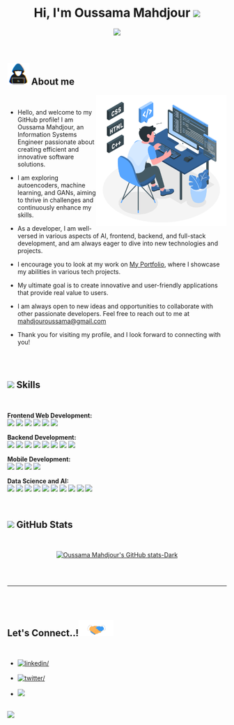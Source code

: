 <h1 align="center"><b>Hi, I'm Oussama Mahdjour </b><img src="https://media.giphy.com/media/hvRJCLFzcasrR4ia7z/giphy.gif" width="35"></h1>

<p align="center">
  <img src="https://readme-typing-svg.herokuapp.com?font=Time+New+Roman&color=cyan&size=25&center=true&vCenter=true&width=600&height=100&lines=Welcome+to+my+GitHub+space!;An+Information+Systems+Engineer+from+Algeria;a+Passionate+about+Technology+and+Innovation">
</p>

<br>

## <picture><img src = "./about_me.gif" width = 50px></picture> **About me**

<picture>
  <source media="(max-width: 767px)" srcset="">
  <img align="right" alt="" src="./programming.svg" width=300px>
</picture>

<br>

- Hello, and welcome to my GitHub profile! I am Oussama Mahdjour, an Information Systems Engineer passionate about creating efficient and innovative software solutions.

- I am exploring autoencoders, machine learning, and GANs, aiming to thrive in challenges and continuously enhance my skills.

- As a developer, I am well-versed in various aspects of AI, frontend, backend, and full-stack development, and am always eager to dive into new technologies and projects.

- I encourage you to look at my work on <a href="https://mahdjouroussama.github.io/Portfolio/" target="_blank" > My Portfolio</a>, where I showcase my abilities in various tech projects.

- My ultimate goal is to create innovative and user-friendly applications that provide real value to users.

- I am always open to new ideas and opportunities to collaborate with other passionate developers. Feel free to reach out to me at <a href="mailto:mahdjouroussama@gmail.com" target="_blank" >mahdjouroussama@gmail.com</a>

- Thank you for visiting my profile, and I look forward to connecting with you!

<br><br>



## <img src="https://media2.giphy.com/media/QssGEmpkyEOhBCb7e1/giphy.gif?cid=ecf05e47a0n3gi1bfqntqmob8g9aid1oyj2wr3ds3mg700bl&rid=giphy.gif" width ="25"><b> Skills</b>
<br>

<!-- Frontend Web Development -->
<p align="left">
  <b>Frontend Web Development:</b><br>
  <img src="https://img.shields.io/badge/TypeScript-3178C6?style=for-the-badge&logo=typescript&logoColor=white">
  <img src="https://img.shields.io/badge/React.js-61DAFB?style=for-the-badge&logo=react&logoColor=black">
  <img src="https://img.shields.io/badge/HTML5-E34F26?style=for-the-badge&logo=html5&logoColor=white">
  <img src="https://img.shields.io/badge/CSS3-1572B6?style=for-the-badge&logo=css3&logoColor=white">
  <img src="https://img.shields.io/badge/Tailwind_CSS-38B2AC?style=for-the-badge&logo=tailwind-css&logoColor=white">
  <img src="https://img.shields.io/badge/JavaScript-F7DF1E?style=for-the-badge&logo=javascript&logoColor=black">
</p>

<!-- Backend Development -->
<p align="left">
  <b>Backend Development:</b><br>
  <img src="https://img.shields.io/badge/Node.js-43853D?style=for-the-badge&logo=node-dot-js&logoColor=white">
  <img src="https://img.shields.io/badge/MongoDB-47A248?style=for-the-badge&logo=mongodb&logoColor=white">
  <img src="https://img.shields.io/badge/Firebase-FFCA28?style=for-the-badge&logo=firebase&logoColor=black">
  <img src="https://img.shields.io/badge/MySQL-4479A1?style=for-the-badge&logo=mysql&logoColor=white">
  <img src="https://img.shields.io/badge/Oracle_DB-F80000?style=for-the-badge&logo=oracle&logoColor=black">
<img src="https://img.shields.io/badge/REST_API-009688?style=for-the-badge">
<img src="https://img.shields.io/badge/SQL-4169E1?style=for-the-badge">
<img src="https://img.shields.io/badge/NoSQL-000000?style=for-the-badge">

</p>

<!-- Mobile Development -->
<p align="left">
  <b>Mobile Development:</b><br>
  <img src="https://img.shields.io/badge/Java-007396?style=for-the-badge&logo=java&logoColor=white">
  <img src="https://img.shields.io/badge/Android_Studio-000000?style=for-the-badge&logo=android-studio&logoColor=white">
<img src="https://img.shields.io/badge/XML-000000?style=for-the-badge">
<img src="https://img.shields.io/badge/SQLite-003B57?style=for-the-badge">

</p>

<!-- Data Science and AI -->
<p align="left">
  <b>Data Science and AI:</b><br>
  <img src="https://img.shields.io/badge/Python-3776AB?style=for-the-badge&logo=python&logoColor=white">
  <img src="https://img.shields.io/badge/Keras-D00000?style=for-the-badge&logo=keras&logoColor=white">
  <img src="https://img.shields.io/badge/OpenCV-5C3EE8?style=for-the-badge&logo=opencv&logoColor=white">
  <img src="https://img.shields.io/badge/TensorFlow-FF6F00?style=for-the-badge&logo=TensorFlow&logoColor=white">
  <img src="https://img.shields.io/badge/PyTorch-EE4C2C?style=for-the-badge&logo=PyTorch&logoColor=white">
  <img src="https://img.shields.io/badge/Pandas-150458?style=for-the-badge&logo=pandas&logoColor=white">
  <img src="https://img.shields.io/badge/NumPy-013243?style=for-the-badge&logo=numpy&logoColor=white">
  <img src="https://img.shields.io/badge/Matplotlib-FF6347?style=for-the-badge">
  <img src="https://img.shields.io/badge/Scikit_Learn-F7931E?style=for-the-badge&logo=scikit-learn&logoColor=white">
  <img src="https://img.shields.io/badge/Seaborn-000000?style=for-the-badge">
</p>

<br>

## <img src="https://media.giphy.com/media/iY8CRBdQXODJSCERIr/giphy.gif" width="35"><b> GitHub Stats </b>
<br>

<div align="center">

[![Oussama Mahdjour's GitHub stats-Dark](https://github-readme-stats.vercel.app/api?username=mahdjourOussama&show_icons=true&theme=dark#gh-dark-mode-only)](https://github.com/mahdjourOussama)

</div>

<br>
<br>

-----

<br>
<br>

## <b> Let's Connect..!</b><img src="./handshake.gif" width ="80">
<br>
<div align='left'>

<ul>

<li>
<a href="https://linkedin.com/in/oussamamahdjour" target="_blank">
<img src="https://img.shields.io/badge/linkedin:  OussamaMahdjour-0077B5.svg?color=405DE6&style=for-the-badge&logo=linkedin&logoColor=white" alt=linkedin/>
</a>
</li>

<br>

<li>
<a href="https://twitter.com/Oussam_mahdjour" target="_blank">
<img src="https://img.shields.io/badge/twitter:  mahdjourOussama-%2300acee.svg?color=1DA1F2&style=for-the-badge&logo=twitter&logoColor=white" alt=twitter/>
</a>
</li>

<br>

<li>
<a href="mailto:mahdjouroussama@gmail.com" target="_blank">
<img src="https://img.shields.io/badge/gmail:  mahdjourOussama-%23EA4335.svg?style=for-the-badge&logo=gmail&logoColor=white" t=mail/>
</a>
</li>
	
</ul>
</div>

<br>
<img src="https://user-images.githubusercontent.com/73097560/115834477-dbab4500-a447-11eb-908a-139a6edaec5c.gif">
<br>

